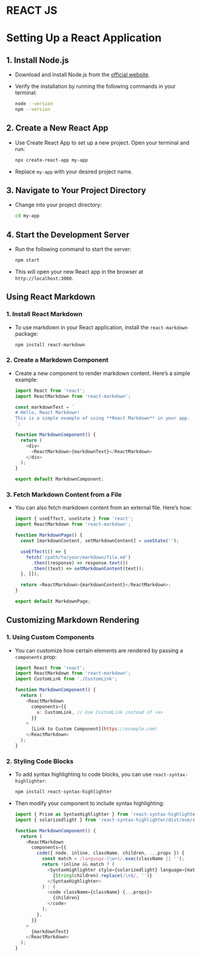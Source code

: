 # REACT JS

# Setting Up a React Application

## 1. Install Node.js
- Download and install Node.js from the [official website](https://nodejs.org/).
- Verify the installation by running the following commands in your terminal:

    ```bash
    node --version
    npm --version
    ```

## 2. Create a New React App
- Use Create React App to set up a new project. Open your terminal and run:

    ```bash
    npx create-react-app my-app
    ```

- Replace `my-app` with your desired project name.

## 3. Navigate to Your Project Directory
- Change into your project directory:

    ```bash
    cd my-app
    ```

## 4. Start the Development Server
- Run the following command to start the server:

    ```bash
    npm start
    ```

- This will open your new React app in the browser at `http://localhost:3000`.

## Using React Markdown

### 1. Install React Markdown
- To use markdown in your React application, install the `react-markdown` package:

    ```bash
    npm install react-markdown
    ```

### 2. Create a Markdown Component
- Create a new component to render markdown content. Here’s a simple example:

    ```javascript
    import React from 'react';
    import ReactMarkdown from 'react-markdown';

    const markdownText = `
    # Hello, React Markdown!
    This is a simple example of using **React Markdown** in your app.
    `;

    function MarkdownComponent() {
      return (
        <div>
          <ReactMarkdown>{markdownText}</ReactMarkdown>
        </div>
      );
    }

    export default MarkdownComponent;
    ```

### 3. Fetch Markdown Content from a File
- You can also fetch markdown content from an external file. Here’s how:

    ```javascript
    import { useEffect, useState } from 'react';
    import ReactMarkdown from 'react-markdown';

    function MarkdownPage() {
      const [markdownContent, setMarkdownContent] = useState('');

      useEffect(() => {
        fetch('/path/to/your/markdown/file.md')
          .then((response) => response.text())
          .then((text) => setMarkdownContent(text));
      }, []);

      return <ReactMarkdown>{markdownContent}</ReactMarkdown>;
    }

    export default MarkdownPage;
    ```

## Customizing Markdown Rendering

### 1. Using Custom Components
- You can customize how certain elements are rendered by passing a `components` prop:

    ```javascript
    import React from 'react';
    import ReactMarkdown from 'react-markdown';
    import CustomLink from './CustomLink';

    function MarkdownComponent() {
      return (
        <ReactMarkdown
          components={{
            a: CustomLink, // Use CustomLink instead of <a>
          }}
        >
          [Link to Custom Component](https://example.com)
        </ReactMarkdown>
      );
    }
    ```

### 2. Styling Code Blocks
- To add syntax highlighting to code blocks, you can use `react-syntax-highlighter`:

    ```bash
    npm install react-syntax-highlighter
    ```

- Then modify your component to include syntax highlighting:

    ```javascript
    import { Prism as SyntaxHighlighter } from 'react-syntax-highlighter';
    import { solarizedlight } from 'react-syntax-highlighter/dist/esm/styles/prism';

    function MarkdownComponent() {
      return (
        <ReactMarkdown
          components={{
            code({ node, inline, className, children, ...props }) {
              const match = /language-(\w+)/.exec(className || '');
              return !inline && match ? (
                <SyntaxHighlighter style={solarizedlight} language={match[1]} PreTag="div">
                  {String(children).replace(/\n$/, '')}
                </SyntaxHighlighter>
              ) : (
                <code className={className} {...props}>
                  {children}
                </code>
              );
            },
          }}
        >
          {markdownText}
        </ReactMarkdown>
      );
    }
    ```